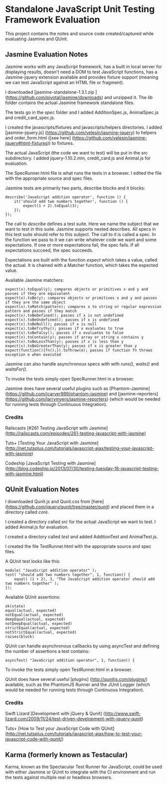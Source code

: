 # Standalone JavaScript Unit Testing Framework Evaluation

This project contains the notes and source code created/captured while evaluating Jasmine and QUnit.

## Jasmine Evaluation Notes

Jasmine works with any JavaScript framework, has a built in local server for displaying results, doesn't need a DOM to
test JavaScript functions, has a Jasmine-jquery extension available and provides fixture support (meaning we can test
JavaScript against an HTML file or fragment).

I downloaded [jasmine-standalone-1.3.1.zip ] (https://github.com/pivotal/jasmine/downloads) and unzipped it. The *lib*
folder contains the actual Jasmine framework standalone files.

The tests go in the *spec* folder and I added AdditionSpec.js, AnimalSpec.js and credit_card_spec.js.

I created the javascripts/fixtures and javascripts/helpers directories. I added
[jasmine-jquery.js] (https://github.com/velesin/jasmine-jquery) to helpers and order_form.html
([see here] (https://github.com/velesin/jasmine-jquery#html-fixtures)) to fixtures.

The actual JavaScript (the code we want to test) will be put in the src subdirectory. I added jquery-1.10.2.min, credit_card.js and Animal.js for evaluation.

The SpecRunner.html file is what runs the tests in a browser. I edited the file with the appropriate source and spec files.

Jasmine tests are primarily two parts, describe blocks and it blocks:

    describe('JavaScript addition operator', function () {
        it('should add two numbers together', function () {
            expect(1 + 2).toEqual(3);
        });
    });

The call to *describe* defines a test suite. Here we name the subject that we want to test in this suite. Jasmine supports
nested describes. All specs in this test suite should refer to this subject. The call to *it* is called a spec. In the
function we pass to it we can write whatever code we want and some expectations. If one or more expectations fail, the
spec fails. If all expectations succeed, the spec succeeds.

Expectations are built with the function *expect* which takes a value, called the actual. It is chained with a Matcher
function, which takes the expected value.

Available Jasmine matchers:

    expect(x).toEqual(y); compares objects or primitives x and y and passes if they are equivalent
    expect(x).toBe(y); compares objects or primitives x and y and passes if they are the same object
    expect(x).toMatch(pattern); compares x to string or regular expression pattern and passes if they match
    expect(x).toBeDefined(); passes if x is not undefined
    expect(x).toBeUndefined(); passes if x is undefined
    expect(x).toBeNull(); passes if x is null
    expect(x).toBeTruthy(); passes if x evaluates to true
    expect(x).toBeFalsy(); passes if x evaluates to false
    expect(x).toContain(y); passes if array or string x contains y
    expect(x).toBeLessThan(y); passes if x is less than y
    expect(x).toBeGreaterThan(y); passes if x is greater than y
    expect(function(){fn();}).toThrow(e); passes if function fn throws exception e when executed

Jasmine can also handle asynchronous specs with with *runs()*, *waits()* and *waitsFor()*.

To invoke the tests simply open SpecRunner.html in a browser.

Jasmine does have several useful plugins such as [Phantom-Jasmine] (https://github.com/jcarver989/phantom-jasmine) and
[jasmine-reporters] (https://github.com/larrymyers/jasmine-reporters) (which would be needed for running tests through
Continuous Integration).

### Credits

Railscasts [#261 Testing JavaScript with Jasmine] (http://railscasts.com/episodes/261-testing-javascript-with-jasmine)

Tuts+ [Testing Your JavaScript with Jasmine] (http://net.tutsplus.com/tutorials/javascript-ajax/testing-your-javascript-with-jasmine)

Codeship [JavaScript Testing with Jasmine] (http://blog.codeship.io/2013/07/30/testing-tuesday-16-javascript-testing-with-jasmine.html)


## QUnit Evaluation Notes

I downloaded Qunit.js and Qunit.css from [here] (https://github.com/jquery/qunit/tree/master/qunit) and placed them in a
directory called *core*.

I created a directory called *src* for the actual JavaScript we want to test. I added Animal.js for evaluation.

I created a directory called *test* and added AdditionTest and AnimalTest.js.

I created the file TestRunner.html with the appropriate source and spec files.

A QUnit test looks like this:

    module( "JavaScript addition operator" );
    test( "should add two numbers together", 1, function() {
        equal( (1 + 2), 3, "The JavaScript addition operator should add two numbers together" );
    });

Available QUnit assertions:

    ok(state)
    equal(actual, expected)
    notEqual(actual, expected)
    deepEqual(actual, expected)
    notDeepEqual(actual, expected)
    strictEqual(actual, expected)
    notStrictEqual(actual, expected)
    raises(block)

QUnit can handle asynchronous callbacks by using asyncTest and defining the number of assertions a test contains:

    asyncTest( "JavaScript addition operator", 1, function() {

To invoke the tests simply open TestRunner.html in a browser.

QUnit does have several useful [plugins] (http://qunitjs.com/plugins/) available, such as the PhantomJS Runner and the
JUnit Logger (which would be needed for running tests through Continuous Integration).

### Credits

Swift Lizard [Development with jQuery & Qunit] (http://www.swift-lizard.com/2009/11/24/test-driven-development-with-jquery-qunit)

Tuts+ [How to Test your JavaScript Code with QUnit] (http://net.tutsplus.com/tutorials/javascript-ajax/how-to-test-your-javascript-code-with-qunit/)

## Karma (formerly known as Testacular)

Karma, known as the Spectacular Test Runner for JavaScript, could be used with either Jasmine or QUnit to integrate with
the CI environment and run the tests against multiple real or headless browsers.
